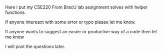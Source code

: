 Here i put my CSE220 From BracU lab assignment solves with helper functions. 

If anyone intereact with some error or typo please let me know.

If anyone wants to suggest an easier or productive way of a code then let me know 

I will post the questions later.
